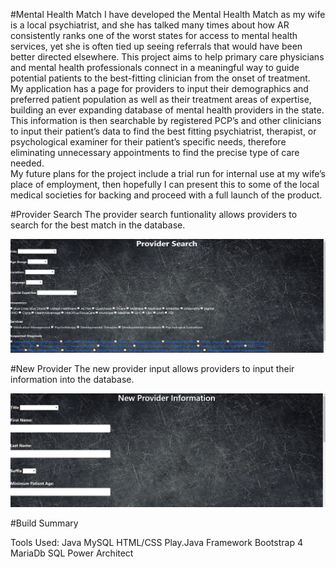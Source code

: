 #Mental Health Match
I have developed the Mental Health Match as my wife is a local psychiatrist, 
and she has talked many times about how AR consistently ranks one of the worst states for access to mental health services, 
yet she is often tied up seeing referrals that would have been better directed elsewhere.  This project aims to help primary care physicians and mental health professionals connect in a meaningful way to guide potential patients to the best-fitting clinician from the onset of treatment. 
My application has a page for providers to input their demographics and preferred patient population as well as their treatment areas of expertise, building an ever expanding database of mental health providers in the state. 
This information is then searchable by registered PCP’s and other clinicians to input their patient’s data to find the best fitting psychiatrist, therapist, or psychological examiner for their patient’s specific needs, therefore eliminating unnecessary appointments to find the precise type of care needed.  
My future plans for the project include a trial run for internal use at my wife’s place of employment, then hopefully I can present this to some of the local medical societies for backing and proceed with a full launch of the product. 

#Provider Search
The provider search funtionality allows providers to search for the best match in the database.

![Pic1](public/images/Provider%20Search.jpg)

#New Provider
The new provider input allows providers to input their information into the database.

![Pic2](public/images/New%20Provider%20Information.png)

#Build Summary

Tools Used:
Java
MySQL
HTML/CSS
Play.Java Framework
Bootstrap 4
MariaDb
SQL Power Architect 